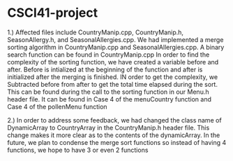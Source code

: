 # CSCI41-project

1.) Affected files include CountryManip.cpp, CountryManip.h, SeasonAllergy.h, and SeasonalAllergies.cpp. We had implemented a 
merge sorting algorithm in CountryManip.cpp and SeasonalAllergies.cpp. A binary search function can be found in CountryManip.cpp
In order to find the complexity of the sorting function, we have created a variable before and after. Before is intialized
at the beginning of the function and after is initialized after the merging is finished. IN order to get the complexity, we
Subtracted before from after to get the total time elapsed during the sort. This can be found during the call to the sorting
function in our Menu.h header file. It can be found in Case 4 of the menuCountry function and Case 4 of the pollenMenu function

2.) In order to address some feedback, we had changed the class name of DynamicArray to CountryArray in the CountryManip.h 
header file. This change makes it more clear as to the contents of the dynamicArray. In the future, we plan to condense the
merge sort functions so instead of having 4 functions, we hope to have 3 or even 2 functions

